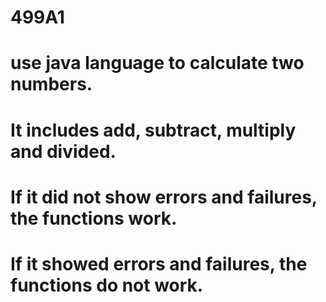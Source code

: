 # 499A1
# use java language to calculate two numbers.
# It includes add, subtract, multiply and divided.
# If it did not show errors and failures, the functions work.
# If it showed errors and failures, the functions do not work.